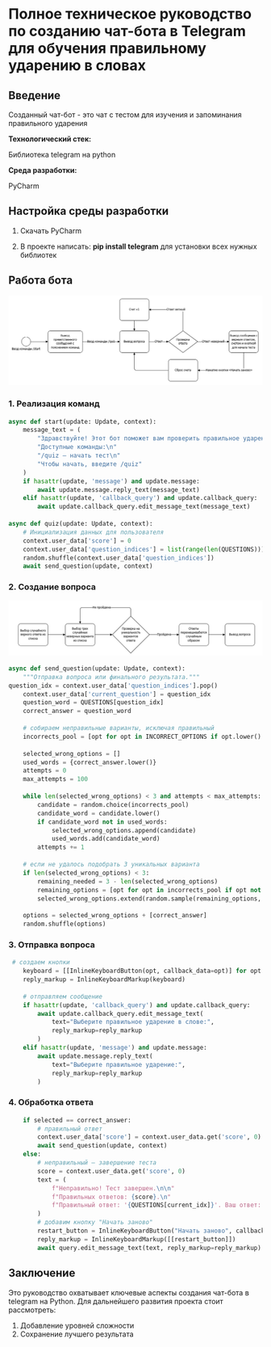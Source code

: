 # Полное техническое руководство по созданию чат-бота в Telegram для обучения правильному ударению в словах
## Введение
Созданный чат-бот - это чат с тестом для изучения и запоминания правильного ударения

  **Технологический стек:**
  
  Библиотека telegram на python
  
  **Среда разработки:**
  
  PyCharm

## Настройка среды разработки
  1. Скачать PyCharm
  
  2. В проекте написать: **pip install telegram** для установки всех нужных библиотек
## Работа бота
![alt text](https://github.com/ctrannik787/PD/blob/main/start.png?raw=true)
### 1. Реализация команд

```python
async def start(update: Update, context):
    message_text = (
        "Здравствуйте! Этот бот поможет вам проверить правильное ударение в словах.\n"
        "Доступные команды:\n"
        "/quiz — начать тест\n"
        "Чтобы начать, введите /quiz"
    )
    if hasattr(update, 'message') and update.message:
        await update.message.reply_text(message_text)
    elif hasattr(update, 'callback_query') and update.callback_query:
        await update.callback_query.edit_message_text(message_text)

async def quiz(update: Update, context):
    # Инициализация данных для пользователя
    context.user_data['score'] = 0
    context.user_data['question_indices'] = list(range(len(QUESTIONS)))
    random.shuffle(context.user_data['question_indices'])
    await send_question(update, context)
```
### 2. Создание вопроса
![alt text](https://github.com/ctrannik787/PD/blob/main/question.png?raw=true)
```python
async def send_question(update: Update, context):
    """Отправка вопроса или финального результата."""
question_idx = context.user_data['question_indices'].pop()
    context.user_data['current_question'] = question_idx
    question_word = QUESTIONS[question_idx]
    correct_answer = question_word

    # собираем неправильные варианты, исключая правильный
    incorrects_pool = [opt for opt in INCORRECT_OPTIONS if opt.lower() != correct_answer.lower()]

    selected_wrong_options = []
    used_words = {correct_answer.lower()}
    attempts = 0
    max_attempts = 100

    while len(selected_wrong_options) < 3 and attempts < max_attempts:
        candidate = random.choice(incorrects_pool)
        candidate_word = candidate.lower()
        if candidate_word not in used_words:
            selected_wrong_options.append(candidate)
            used_words.add(candidate_word)
        attempts += 1

    # если не удалось подобрать 3 уникальных варианта
    if len(selected_wrong_options) < 3:
        remaining_needed = 3 - len(selected_wrong_options)
        remaining_options = [opt for opt in incorrects_pool if opt not in selected_wrong_options]
        selected_wrong_options.extend(random.sample(remaining_options, remaining_needed))

    options = selected_wrong_options + [correct_answer]
    random.shuffle(options)
```
### 3. Отправка вопроса
```python
 # создаем кнопки
    keyboard = [[InlineKeyboardButton(opt, callback_data=opt)] for opt in options]
    reply_markup = InlineKeyboardMarkup(keyboard)

    # отправляем сообщение
    if hasattr(update, 'callback_query') and update.callback_query:
        await update.callback_query.edit_message_text(
            text="Выберите правильное ударение в слове:",
            reply_markup=reply_markup
        )
    elif hasattr(update, 'message') and update.message:
        await update.message.reply_text(
            text="Выберите правильное ударение:",
            reply_markup=reply_markup
        )
```
### 4. Обработка ответа
```python
    if selected == correct_answer:
        # правильный ответ
        context.user_data['score'] = context.user_data.get('score', 0) + 1
        await send_question(update, context)
    else:
        # неправильный — завершение теста
        score = context.user_data.get('score', 0)
        text = (
            f"Неправильно! Тест завершен.\n\n"
            f"Правильных ответов: {score}.\n"
            f"Правильный ответ: '{QUESTIONS[current_idx]}'. Ваш ответ: '{selected}'."
        )
        # добавим кнопку "Начать заново"
        restart_button = InlineKeyboardButton("Начать заново", callback_data='restart')
        reply_markup = InlineKeyboardMarkup([[restart_button]])
        await query.edit_message_text(text, reply_markup=reply_markup)
```
## Заключение
Это руководство охватывает ключевые аспекты создания чат-бота в telegram на Python. Для дальнейшего развития проекта стоит рассмотреть:
1. Добавление уровней сложности
2. Сохранение лучшего результата
